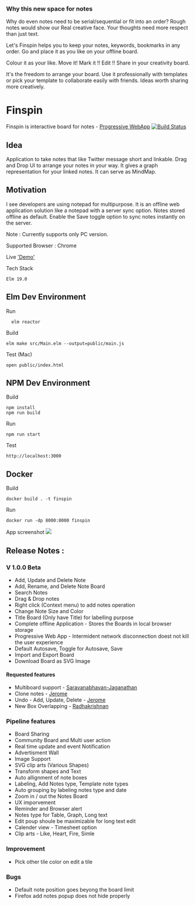 ### Why this new space for notes
Why do even notes need to be serial/sequential or fit into an order? 
Rough notes would show our Real creative face. Your thoughts need more respect than just text. 

Let's Finspin helps you to keep your notes, keywords, bookmarks in any order. Go and place it as you like on your offline board. 

Colour it as your like. 
Move it! Mark it !! Edit !!  Share in your creativity board.

 It's the freedom to arrange your board. 
Use it professionally with templates or pick your template to collaborate easily with friends. Ideas worth sharing more creatively.



# Finspin
Finspin is interactive board for notes - [Progressive WebApp](https://web.dev/what-are-pwas/) [![Build Status](https://app.travis-ci.com/ranraj/finspin.svg?branch=main)](https://app.travis-ci.com/ranraj/finspin)

## Idea

Application to take notes that like Twitter message short and linkable. Drag and Drop UI to arrange your notes in your way. It gives a graph representation for your linked notes. It can serve as MindMap.

## Motivation  
I see developers are using notepad for multipurpose. It is an offline web application solution like a notepad with a server sync option. Notes stored offline as default. Enable the Save toggle option to sync notes instantly on the server. 

Note : Currently supports only PC version. 

Supported Browser : Chrome

Live ['Demo'](https://finspin.netlify.app/)

Tech Stack  
```
Elm 19.0
```
## Elm Dev Environment
Run
```
  elm reactor
```  
Build
```
elm make src/Main.elm --output=public/main.js
```

Test (Mac) 
```
open public/index.html
```

## NPM Dev Environment

Build
```
npm install 
npm run build
```
Run
```
npm run start
```
Test
```
http://localhost:3000
```

## Docker

Build 
```
docker build . -t finspin
```
Run
```
docker run -dp 8000:8000 finspin
```
App screenshot
![](https://ranraj.github.io/finspin/Screenshot.png)


## Release Notes :
### V 1.0.0 Beta
- Add, Update and Delete Note
- Add, Rename, and Delete Note Board
- Search Notes
- Drag & Drop notes
- Right click (Context menu) to add notes operation
- Change Note Size and Color
- Title Board (Only have Title) for labelling purpose
- Complete offline Application - Stores the Boards in local browser storage
- Progressive Web App - Intermident network disconnection doest not kill the user experience
- Default Autosave, Toggle for Autosave, Save
- Import and Export Board
- Download Board as SVG Image
#### Requested features
- Multiboard support - [Saravanabhavan-Jaganathan](https://github.com/Saravanabhavan-Jaganathan)
- Clone notes - [Jerome](https://github.com/jerome4598)
- Undo - Add, Update, Delete - [Jerome](https://github.com/jerome4598)
- New Box Overlapping - [Radhakrishnan](https://github.com/rakihears)

### Pipeline features
- Board Sharing
- Community Board and Multi user action
- Real time update and event Notification
- Advertisment Wall
- Image Support
- SVG clip arts (Various Shapes)
- Transform shapes and Text
- Auto allignment of note boxes
- Labeling, Add Notes type, Template note types
- Auto grouping by labeling notes type and date
- Zoom in / out the Notes Board
- UX imporvement
- Reminder and Browser alert
- Notes type for Table, Graph, Long text
- Edit poup shoule be maximizable for long text edit
- Calender view - Timesheet option
- Clip arts - Like, Heart, Fire, Simle
### Improvement 
- Pick other tile color on edit a tile

### Bugs
- Default note position goes beyong the board limit
- Firefox add notes popup does not hide properly
